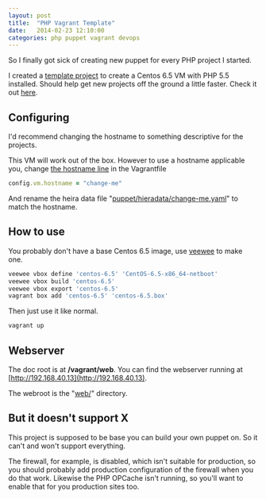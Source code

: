 ```yaml
---
layout: post
title:  "PHP Vagrant Template"
date:   2014-02-23 12:10:00
categories: php puppet vagrant devops
---
```


So I finally got sick of creating new puppet for every PHP project I started.

I created a [template project](https://github.com/PurpleBooth/vagrant-puppet-centos-6.5-php5.5-template) to create a Centos 6.5 VM with PHP 5.5 installed. Should help get new projects off the ground a little faster.  Check it out [here](https://github.com/PurpleBooth/vagrant-puppet-centos-6.5-php5.5-template).

Configuring
-----------

I'd recommend changing the hostname to something descriptive for the projects.

This VM will work out of the box. However to use a hostname applicable you, change [the hostname line](https://github.com/PurpleBooth/vagrant-puppet-centos-6.5-php5.5-template/blob/master/Vagrantfile#L9) in the Vagrantfile
```ruby
config.vm.hostname = "change-me"
```

And rename the heira data file "[puppet/hieradata/change-me.yaml](https://github.com/PurpleBooth/vagrant-puppet-centos-6.5-php5.5-template/blob/master/puppet/hieradata/change-me.yaml)" to match the hostname.

How to use
----------

You probably don't have a base Centos 6.5 image, use [veewee](https://github.com/jedi4ever/veewee) to make one.
```bash
veewee vbox define 'centos-6.5' 'CentOS-6.5-x86_64-netboot'
veewee vbox build 'centos-6.5'
veewee vbox export 'centos-6.5'
vagrant box add 'centos-6.5' 'centos-6.5.box'
```

Then just use it like normal.

```bash
vagrant up
```


Webserver
---------

The doc root is at **/vagrant/web**. You can find the webserver running at [http://192.168.40.13](http://192.168.40.13).

The webroot is the "[web/](https://github.com/PurpleBooth/vagrant-puppet-centos-6.5-php5.5-template/tree/master/web)" directory.


But it doesn't support X
------------------------

This project is supposed to be base you can build your own puppet on. So it can't and won't support everything.

The firewall, for example, is disabled, which isn't suitable for production, so you should probably add production configuration of the firewall when you do that work. Likewise the PHP OPCache isn't running, so you'll want to enable that for you production sites too.
